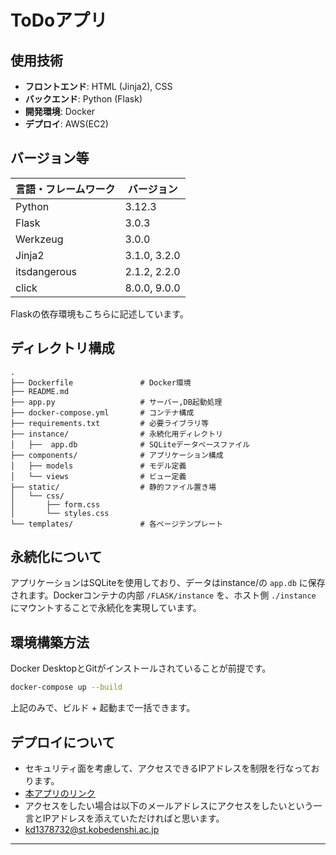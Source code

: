 # ToDoアプリ

## 使用技術

- **フロントエンド**: HTML (Jinja2), CSS
- **バックエンド**: Python (Flask)
- **開発環境**: Docker
- **デプロイ**: AWS(EC2)
## バージョン等

| 言語・フレームワーク  | バージョン     |
| --------------------- | -------------- |
| Python                | 3.12.3         |
| Flask                 | 3.0.3          |
| Werkzeug              | 3.0.0          |
| Jinja2                | 3.1.0, 3.2.0   |
| itsdangerous          | 2.1.2, 2.2.0   |
| click                 | 8.0.0, 9.0.0   |

Flaskの依存環境もこちらに記述しています。

## ディレクトリ構成

```
. 
├── Dockerfile               # Docker環境
├── README.md                
├── app.py                   # サーバー,DB起動処理
├── docker-compose.yml       # コンテナ構成
├── requirements.txt         # 必要ライブラリ等
├── instance/                # 永続化用ディレクトリ
│   ├──  app.db              # SQLiteデータベースファイル 
├── components/              # アプリケーション構成
│   ├── models               # モデル定義
│   └── views                # ビュー定義
├── static/                  # 静的ファイル置き場
│   └── css/
│       ├── form.css 
│       └── styles.css
└── templates/               # 各ページテンプレート
```

## 永続化について

アプリケーションはSQLiteを使用しており、データはinstance/の `app.db` に保存されます。Dockerコンテナの内部 `/FLASK/instance` を、ホスト側 `./instance` にマウントすることで永続化を実現しています。

## 環境構築方法

Docker DesktopとGitがインストールされていることが前提です。

```bash
docker-compose up --build
```

上記のみで、ビルド + 起動まで一括できます。

## デプロイについて
- セキュリティ面を考慮して、アクセスできるIPアドレスを制限を行なっております。
- [本アプリのリンク](https://todotask.zapto.org/)
- アクセスをしたい場合は以下のメールアドレスにアクセスをしたいという一言とIPアドレスを添えていただければと思います。
- kd1378732@st.kobedenshi.ac.jp


---

